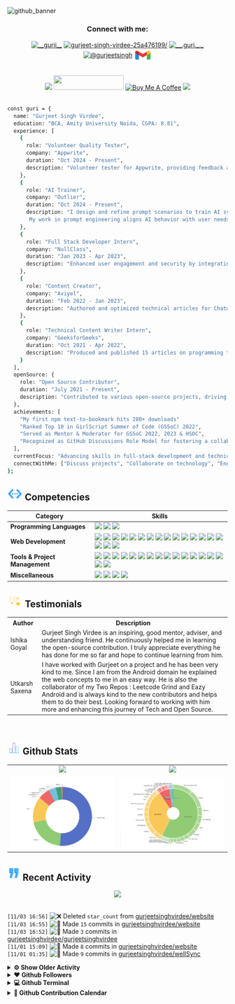 <!------------------------------------------------- HEADER BANNER ---------------------------------------------------->

![github_banner](https://github.com/gurjeetsinghvirdee/gurjeetsinghvirdee/assets/73753957/a3dd3e5b-c28a-4854-be54-fbf27b764be5)

<div align="center">
 <h3>Connect with me:</h3>
<a href="https://twitter.com/__gurii__" target="_blank"><img align="center" src="https://raw.githubusercontent.com/rahuldkjain/github-profile-readme-generator/master/src/images/icons/Social/twitter.svg" alt="__gurii__" height="30" width="40" /></a>
<a href="https://linkedin.com/in/gurjeet-singh-virdee-25a476199/" target="blank"><img align="center" src="https://raw.githubusercontent.com/rahuldkjain/github-profile-readme-generator/master/src/images/icons/Social/linked-in-alt.svg" alt="gurjeet-singh-virdee-25a476199/" height="30" width="40" /></a>
<a href="https://instagram.com/__.guri._._" target="_blank"><img align="center" src="https://raw.githubusercontent.com/rahuldkjain/github-profile-readme-generator/master/src/images/icons/Social/instagram.svg" alt="__.guri._._" height="30" width="40" /></a>
<a href="https://hashnode.com/@gurjeetsingh" target="_blank"><img align="center" src="https://raw.githubusercontent.com/rahuldkjain/github-profile-readme-generator/master/src/images/icons/Social/hashnode.svg" alt="@gurjeetsingh" height="30" width="40" /></a>
<a href="mailto:gurjeetsinghvirdee@gmail.com" target="_blank"><img align="center" src="https://github.com/gurjeetsinghvirdee/gurjeetsinghvirdee/blob/main/assets/gmail.svg" alt="gurjeetsinghvirdee@gmail.com" height="30" width="40" /></a>
</p>
</div>

<br>
 
<div align="center">
    <a href="https://drive.google.com/file/d/1L7m3c12UmzkYPqKBKU4lgbNMrFWWO-Za/view?usp=sharing" alt="My Resume"><img src="https://img.shields.io/badge/%F0%9F%93%84%20My%20Resume-0078D4?style=for-the-badge&logo=resume&logoColor=white" height="33" /></a>
    <img src="https://api.visitorbadge.io/api/visitors?path=https%3A%2F%2Fgithub.com%2Fgurjeetsinghvirdee%2Fgurjeetsinghvirdee&label=VISITORS&labelColor=%23FFD700&countColor=%238A2BE2" width="160" height="33" />
    <a href="https://buymeacoffee.com/gurjeetsingh" target="_blank"><img src="https://img.shields.io/badge/Buy_Me_A_Coffee-FFDD00?style=for-the-badge&logo=buy-me-a-coffee&logoColor=black" alt="Buy Me A Coffee" height="33" width="160"></a>
    <img src="https://wakatime.com/badge/user/ff7098eb-56b3-4619-bbbb-86aad0fce365.svg?style=for-the-badge" height="33" />
</div>

<img src="https://www.animatedimages.org/data/media/562/animated-line-image-0111.gif" width="1000" height="2" />

<!---------------------------------------------------- ABOUT ME ---------------------------------------------------------------->

```bash
const guri = {
  name: "Gurjeet Singh Virdee",
  education: "BCA, Amity University Noida, CGPA: 8.81",
  experience: [
    {
      role: "Volunteer Quality Tester",
      company: "Appwrite",
      duration: "Oct 2024 - Present",
      description: "Volunteer tester for Appwrite, providing feedback and identifying bugs to enhance new feature releases and improve platform quality."
    },
    {
      role: "AI Trainer",
      company: "Outlier",
      duration: "Oct 2024 - Present",
      description: "I design and refine prompt scenarios to train AI systems, ensuring they respond accurately and meaningfully to real-world user interactions.
       My work in prompt engineering aligns AI behavior with user needs for high-quality, user-centric responses."
    },
    {
      role: "Full Stack Developer Intern",
      company: "NullClass",
      duration: "Jan 2023 - Apr 2023",
      description: "Enhanced user engagement and security by integrating a chatbot with OTP authentication. Developed a full-stack application using React and MySQL."
    },
    {
      role: "Content Creator",
      company: "Aviyel",
      duration: "Feb 2022 - Jan 2023",
      description: "Authored and optimized technical articles for Chatwoot, and contributed to Docz documentation to improve user experience."
    },
    {
      role: "Technical Content Writer Intern",
      company: "GeeksforGeeks",
      duration: "Oct 2021 - Apr 2022",
      description: "Produced and published 15 articles on programming topics such as Babel, Ember, and JavaScript. Collaborated with the editorial team to ensure content quality."
    }
  ],
  openSource: {
    role: "Open Source Contributor",
    duration: "July 2021 - Present",
    description: "Contributed to various open-source projects, driving innovation and supporting the community. Mentored new contributors and facilitated collaborative development."
  },
  achievements: [
    "My first npm text-to-bookmark hits 280+ downloads"
    "Ranked Top 10 in GirlScript Summer of Code (GSSoC) 2022",
    "Served as Mentor & Moderator for GSSoC 2022, 2023 & HSOC",
    "Recognized as GitHub Discussions Role Model for fostering a collaborative community"
  ],
  currentFocus: "Advancing skills in full-stack development and technical writing, with a commitment to continuous learning and innovation.",
  connectWithMe: ["Discuss projects", "Collaborate on technology", "Engage in open-source initiatives"]
};
```

<!---------------------------------Frameworks, Languages & Other Tools ------------------------------------->        
        
## <img src="https://github.com/gurjeetsinghvirdee/gurjeetsinghvirdee/blob/main/assets/skills.gif" width="35" height="30" /> Competencies

| Category        | Skills        |
|-----------------|---------------|
| **Programming Languages**       | <img src="https://img.shields.io/badge/JavaScript-323330?style=for-the-badge&logo=javascript&logoColor=F7DF1E"/> <img src="https://img.shields.io/badge/TypeScript-007ACC?style=for-the-badge&logo=typescript&logoColor=white"/> <img src="https://img.shields.io/badge/Solidity-363636?logo=solidity&logoColor=fff&style=for-the-badge" /> |
| **Web Development** | <img src="https://img.shields.io/badge/HTML5-E34F26?style=for-the-badge&logo=html5&logoColor=white" /> <img src="https://img.shields.io/badge/next.js-000000?style=for-the-badge&logo=nextdotjs&logoColor=white"/> <img src="https://img.shields.io/badge/React-20232A?style=for-the-badge&logo=react&logoColor=61DAFB"/> <img src="https://img.shields.io/badge/Express.js-000000?style=for-the-badge&logo=express&logoColor=white"/> <img src="https://img.shields.io/badge/Node.js-339933?style=for-the-badge&logo=nodedotjs&logoColor=white"/> <img src="https://img.shields.io/badge/CSS3-1572B6?style=for-the-badge&logo=css3&logoColor=white" /> <img src="https://img.shields.io/badge/Tailwind_CSS-38B2AC?style=for-the-badge&logo=tailwind-css&logoColor=white"/> <img src="https://img.shields.io/badge/Sass-CC6699?style=for-the-badge&logo=sass&logoColor=white" /> <img src="https://img.shields.io/badge/Bootstrap-563D7C?style=for-the-badge&logo=bootstrap&logoColor=white" /> <img src="https://img.shields.io/badge/MUI-007FFF?logo=mui&logoColor=fff&style=for-the-badge" />  <img src="https://img.shields.io/badge/MongoDB-4EA94B?style=for-the-badge&logo=mongodb&logoColor=white"/> <img src="https://img.shields.io/badge/Redux%20Saga-999999?style=for-the-badge&logo=reduxsaga&logoColor=white" /> <img src="https://img.shields.io/badge/mongoose-880000?style=for-the-badge&logo=mongoose&logoColor=white" /> <img src="https://img.shields.io/badge/shadcn/ui-000000?style=for-the-badge&logo=shadcnui&logoColor=white" /> <img src="https://img.shields.io/badge/MySQL-005C84?style=for-the-badge&logo=mysql&logoColor=white"/> <img src="https://img.shields.io/badge/Redux-764ABC?style=for-the-badge&logo=redux&logoColor=white" /> <img src="https://img.shields.io/badge/Cloudinary-3448C5?logo=cloudinary&logoColor=fff&style=for-the-badge" /> <img src="https://img.shields.io/badge/JSON-000?logo=json&logoColor=fff&style=for-the-badge" /> |
| **Tools & Project Management** | <img src="https://img.shields.io/badge/GitHub-000000?style=for-the-badge&logo=github&logoColor=white"/></a> <img src="https://img.shields.io/badge/GIT-E44C30?style=for-the-badge&logo=git&logoColor=white"/> <img src="https://img.shields.io/badge/VSCode-0078D4?style=for-the-badge&logo=visual%20studio%20code&logoColor=white" /> <img src="https://img.shields.io/badge/replit-F26207?style=for-the-badge&logo=replit&logoColor=white" /> <img src="https://img.shields.io/badge/Codesandbox-000000?style=for-the-badge&logo=CodeSandbox&logoColor=white" /> <img src="https://img.shields.io/badge/JetBrains-000?logo=jetbrains&logoColor=fff&style=for-the-badge" /> <img src="https://img.shields.io/badge/Vercel-000000?style=for-the-badge&logo=vercel&logoColor=white"/> <img src="https://img.shields.io/badge/Netlify-00C7B7?style=for-the-badge&logo=netlify&logoColor=white"/> <img src="https://img.shields.io/badge/Heroku-430098?style=for-the-badge&logo=heroku&logoColor=white"/> <img src="https://img.shields.io/badge/Render-46E3B7?style=for-the-badge&logo=render&logoColor=white"/> <img src="https://img.shields.io/badge/Railway-131415?style=for-the-badge&logo=railway&logoColor=white"/> <img src="https://img.shields.io/badge/firebase-FFCA28?style=for-the-badge&logo=firebase&logoColor=white" /> <img src="https://img.shields.io/badge/appwrite-FD366E?style=for-the-badge&logo=appwrite&logoColor=white" /> <img src="https://img.shields.io/badge/rapid-0055DA?style=for-the-badge&logo=rapid&logoColor=white" /> <img src="https://img.shields.io/badge/Postman-FF6C37?style=for-the-badge&logo=Postman&logoColor=white" /> <img src="https://img.shields.io/badge/Twilio-F22F46?style=for-the-badge&logo=Twilio&logoColor=white" /> <img src="https://img.shields.io/badge/Unsplash-000000?style=for-the-badge&logo=Unsplash&logoColor=white" /> |
| **Miscellaneous** | <img src="https://img.shields.io/badge/Adobe%20XD-470137?style=for-the-badge&logo=Adobe%20XD&logoColor=#FF61F6"/> <img src="https://img.shields.io/badge/Figma-F24E1E?style=for-the-badge&logo=figma&logoColor=white"/> <img src="https://img.shields.io/badge/Blender-E87D0D?logo=blender&logoColor=fff&style=for-the-badge" /> <img src="https://img.shields.io/badge/canva-00C4CC?style=for-the-badge&logo=canva&logoColor=white" /> |

<!------------------------------------------TESTIMONIALS----------------------------------------------->
        
## <img src="https://github.com/gurjeetsinghvirdee/gurjeetsinghvirdee/blob/main/assets/star%202.gif" width="35" height="30" /> Testimonials 

<table>
  <tr>
    <th>Author</th>
    <th>Description</th>
  </tr>
  <tr>
    <td>Ishika Goyal</td>
    <td>Gurjeet Singh Virdee is an inspiring, good mentor,  adviser, and understanding friend. He continuously helped me in learning the open-source contribution. I truly appreciate everything he has done for me so far and hope to continue learning from him.</td>
  </tr>
  <tr>
    <td>Utkarsh Saxena</td>
    <td>I have worked with Gurjeet on a project and he has been very kind to me. Since I am from the Android domain he explained the web concepts to me in an easy way. He is also the collaborator of my Two Repos : Leetcode Grind and Eazy Android and is always kind to the new contributors and helps them to do their best. Looking forward to working with him more and enhancing this journey of Tech and Open Source.</td>
  </tr>
</table>

<img src="https://www.animatedimages.org/data/media/562/animated-line-image-0111.gif" width="1000" height="2" />

<!------------------------------------------------------------ GITHUB STATS ------------------------------------------------------------------------>
        
## <img src="https://github.com/gurjeetsinghvirdee/gurjeetsinghvirdee/blob/main/assets/stats.gif" width="30" height="30" /> Github Stats 

<table>    
<tr>
  <td align="center">
    <img width="500" src="https://streak-stats.demolab.com/?user=gurjeetsinghvirdee&hide_border=true&border_radius=5&date_format=j%20M%5B%20Y%5D" />
  </td>
  <td align="center">
    <img src="https://stats.quira.sh/gurjeetsinghvirdee/github?theme=dark" />
  </td>
</tr>

<tr>
  <td align="center">
   <a href="https://gitroll.io/profile/uHd7PWxfGZfhtTRRQgByd4RHQclu2">
    <img width="500" src="https://github.com/gurjeetsinghvirdee/gurjeetsinghvirdee/blob/main/assets/languages.png" alt="lang-stack" />
   </a>
  </td>
  <td align="center">
   <a href="https://gitroll.io/profile/uHd7PWxfGZfhtTRRQgByd4RHQclu2">
    <img width="500" src="https://github.com/gurjeetsinghvirdee/gurjeetsinghvirdee/blob/main/assets/tech.png" alt="tech-stack" />
   </a>
  </td>
</tr>
</table>

## <img src="https://github.com/gurjeetsinghvirdee/gurjeetsinghvirdee/blob/main/assets/recent.gif" width="30" height="35" /> Recent Activity

<div align="center">
  <img src="https://github-readme-activity-graph.vercel.app/graph?username=gurjeetsinghvirdee&theme=synthwave-84&true&hide_border=true" />
</div>

<br>
        
<!--START_SECTION:activity-->  
`[11/03 16:56]` <img alt="❌" src="https://github.com/cheesits456/github-activity-readme/raw/master/icons/delete.png" align="top" height="18"> Deleted `star_count` from [gurjeetsinghvirdee/website](https://github.com/gurjeetsinghvirdee/website)  
`[11/03 16:55]` <img alt="📝" src="https://github.com/cheesits456/github-activity-readme/raw/master/icons/commit.png" align="top" height="18"> Made `15` commits in [gurjeetsinghvirdee/website](https://github.com/gurjeetsinghvirdee/website)  
`[11/03 16:52]` <img alt="📝" src="https://github.com/cheesits456/github-activity-readme/raw/master/icons/commit.png" align="top" height="18"> Made `3` commits in [gurjeetsinghvirdee/gurjeetsinghvirdee](https://github.com/gurjeetsinghvirdee/gurjeetsinghvirdee)  
`[11/01 15:09]` <img alt="📝" src="https://github.com/cheesits456/github-activity-readme/raw/master/icons/commit.png" align="top" height="18"> Made `8` commits in [gurjeetsinghvirdee/website](https://github.com/gurjeetsinghvirdee/website)  
`[11/01 01:35]` <img alt="📝" src="https://github.com/cheesits456/github-activity-readme/raw/master/icons/commit.png" align="top" height="18"> Made `9` commits in [gurjeetsinghvirdee/wellSync](https://github.com/gurjeetsinghvirdee/wellSync)  

<details><summary><b> ⚙️ Show Older Activity</b></summary>

`[10/31 13:47]` <img alt="📝" src="https://github.com/cheesits456/github-activity-readme/raw/master/icons/commit.png" align="top" height="18"> Made `2` commits in [gurjeetsinghvirdee/fitness-tracker](https://github.com/gurjeetsinghvirdee/fitness-tracker)  
`[10/31 10:08]` <img alt="📂" src="https://github.com/cheesits456/github-activity-readme/raw/master/icons/create-branch.png" align="top" height="18"> Created branch [`master`](https://github.com/gurjeetsinghvirdee/fitness-tracker/tree/master) in [gurjeetsinghvirdee/fitness-tracker](https://github.com/gurjeetsinghvirdee/fitness-tracker)  
`[10/31 10:07]` <img alt="➕" src="https://github.com/cheesits456/github-activity-readme/raw/master/icons/create-repo.png" align="top" height="18"> Created repository [gurjeetsinghvirdee/fitness-tracker](https://github.com/gurjeetsinghvirdee/fitness-tracker)  
`[10/30 13:27]` <img alt="📝" src="https://github.com/cheesits456/github-activity-readme/raw/master/icons/commit.png" align="top" height="18"> Made `6` commits in [gurjeetsinghvirdee/AnonAdvisor](https://github.com/gurjeetsinghvirdee/AnonAdvisor)  
`[10/28 21:10]` <img alt="📝" src="https://github.com/cheesits456/github-activity-readme/raw/master/icons/commit.png" align="top" height="18"> Made `1` commit in [gurjeetsinghvirdee/website](https://github.com/gurjeetsinghvirdee/website)  
`[10/28 20:39]` <img alt="📝" src="https://github.com/cheesits456/github-activity-readme/raw/master/icons/commit.png" align="top" height="18"> Made `1` commit in [gurjeetsinghvirdee/AnonAdvisor](https://github.com/gurjeetsinghvirdee/AnonAdvisor)  
`[10/28 15:38]` <img alt="🗣" src="https://github.com/cheesits456/github-activity-readme/raw/master/icons/comment.png" align="top" height="18"> Commented on [`#1460`](https://github.com//appwrite/website/issues/1460 'Update GitHub Stars Count') in [appwrite/website](https://github.com/appwrite/website)  
`[10/28 15:37]` <img alt="📝" src="https://github.com/cheesits456/github-activity-readme/raw/master/icons/commit.png" align="top" height="18"> Made `4` commits in [gurjeetsinghvirdee/website](https://github.com/gurjeetsinghvirdee/website)  
`[10/28 02:28]` <img alt="📝" src="https://github.com/cheesits456/github-activity-readme/raw/master/icons/commit.png" align="top" height="18"> Made `6` commits in [gurjeetsinghvirdee/AnonAdvisor](https://github.com/gurjeetsinghvirdee/AnonAdvisor)  
`[10/27 17:40]` <img alt="📂" src="https://github.com/cheesits456/github-activity-readme/raw/master/icons/create-branch.png" align="top" height="18"> Created branch [`master`](https://github.com/gurjeetsinghvirdee/AnonAdvisor/tree/master) in [gurjeetsinghvirdee/AnonAdvisor](https://github.com/gurjeetsinghvirdee/AnonAdvisor)  
`[10/27 16:42]` <img alt="➕" src="https://github.com/cheesits456/github-activity-readme/raw/master/icons/create-repo.png" align="top" height="18"> Created repository [gurjeetsinghvirdee/AnonAdvisor](https://github.com/gurjeetsinghvirdee/AnonAdvisor)  
`[10/26 23:26]` <img alt="❌" src="https://github.com/cheesits456/github-activity-readme/raw/master/icons/delete.png" align="top" height="18"> Deleted `update_github_star_count` from [gurjeetsinghvirdee/website](https://github.com/gurjeetsinghvirdee/website)  
`[10/26 23:25]` <img alt="🗣" src="https://github.com/cheesits456/github-activity-readme/raw/master/icons/comment.png" align="top" height="18"> Commented on [`#1460`](https://github.com//appwrite/website/issues/1460 'Update GitHub Stars Count') in [appwrite/website](https://github.com/appwrite/website)  
`[10/26 23:19]` <img alt="❌" src="https://github.com/cheesits456/github-activity-readme/raw/master/icons/pr-close.png" align="top" height="18"> Reopened PR [`#1460`](https://github.com//appwrite/website/pull/1460 'Update GitHub Stars Count') in [appwrite/website](https://github.com/appwrite/website)  
`[10/26 23:19]` <img alt="📂" src="https://github.com/cheesits456/github-activity-readme/raw/master/icons/create-branch.png" align="top" height="18"> Created branch [`star_count`](https://github.com/gurjeetsinghvirdee/website/tree/star_count) in [gurjeetsinghvirdee/website](https://github.com/gurjeetsinghvirdee/website)  
`[10/26 23:18]` <img alt="❌" src="https://github.com/cheesits456/github-activity-readme/raw/master/icons/delete.png" align="top" height="18"> Deleted `star_count` from [gurjeetsinghvirdee/website](https://github.com/gurjeetsinghvirdee/website)  
`[10/26 23:18]` <img alt="📂" src="https://github.com/cheesits456/github-activity-readme/raw/master/icons/create-branch.png" align="top" height="18"> Created branch [`star_count`](https://github.com/gurjeetsinghvirdee/website/tree/star_count) in [gurjeetsinghvirdee/website](https://github.com/gurjeetsinghvirdee/website)  
`[10/26 23:18]` <img alt="❌" src="https://github.com/cheesits456/github-activity-readme/raw/master/icons/pr-close.png" align="top" height="18"> Closed PR [`#1460`](https://github.com//appwrite/website/pull/1460 'Update GitHub Stars Count') in [appwrite/website](https://github.com/appwrite/website)  
`[10/26 23:18]` <img alt="❌" src="https://github.com/cheesits456/github-activity-readme/raw/master/icons/delete.png" align="top" height="18"> Deleted `star_count` from [gurjeetsinghvirdee/website](https://github.com/gurjeetsinghvirdee/website)  
`[10/26 23:18]` <img alt="📂" src="https://github.com/cheesits456/github-activity-readme/raw/master/icons/create-branch.png" align="top" height="18"> Created branch [`update_github_star_count`](https://github.com/gurjeetsinghvirdee/website/tree/update_github_star_count) in [gurjeetsinghvirdee/website](https://github.com/gurjeetsinghvirdee/website)  
`[10/26 23:13]` <img alt="✅" src="https://github.com/cheesits456/github-activity-readme/raw/master/icons/pr-open.png" align="top" height="18"> Opened PR [`#1460`](https://github.com//appwrite/website/pull/1460 'Update GitHub Stars Count') in [appwrite/website](https://github.com/appwrite/website)  
`[10/26 23:12]` <img alt="📝" src="https://github.com/cheesits456/github-activity-readme/raw/master/icons/commit.png" align="top" height="18"> Made `1` commit in [gurjeetsinghvirdee/website](https://github.com/gurjeetsinghvirdee/website)  
`[10/26 23:11]` <img alt="📂" src="https://github.com/cheesits456/github-activity-readme/raw/master/icons/create-branch.png" align="top" height="18"> Created branch [`star_count`](https://github.com/gurjeetsinghvirdee/website/tree/star_count) in [gurjeetsinghvirdee/website](https://github.com/gurjeetsinghvirdee/website)  
`[10/26 23:11]` <img alt="🍴" src="https://github.com/cheesits456/github-activity-readme/raw/master/icons/fork.png" align="top" height="18"> Forked [appwrite/website](https://github.com/appwrite/website) to [gurjeetsinghvirdee/website](https://github.com/gurjeetsinghvirdee/website)  
`[10/26 23:09]` <img alt="❌" src="https://github.com/cheesits456/github-activity-readme/raw/master/icons/pr-close.png" align="top" height="18"> Closed PR [`#1459`](https://github.com//appwrite/website/pull/1459 'Update GitHub Stars Count') in [appwrite/website](https://github.com/appwrite/website)  
`[10/26 23:01]` <img alt="⭐" src="https://github.com/cheesits456/github-activity-readme/raw/master/icons/star.png" align="top" height="18"> Starred [appwrite/appwrite](https://github.com/appwrite/appwrite)  
`[10/26 22:48]` <img alt="✅" src="https://github.com/cheesits456/github-activity-readme/raw/master/icons/pr-open.png" align="top" height="18"> Opened PR [`#1459`](https://github.com//appwrite/website/pull/1459 'Update GitHub Stars Count') in [appwrite/website](https://github.com/appwrite/website)  
`[10/26 22:46]` <img alt="📝" src="https://github.com/cheesits456/github-activity-readme/raw/master/icons/commit.png" align="top" height="18"> Made `3490` commits in [gurjeetsinghvirdee/website](https://github.com/gurjeetsinghvirdee/website)  
`[10/26 22:34]` <img alt="🗣" src="https://github.com/cheesits456/github-activity-readme/raw/master/icons/comment.png" align="top" height="18"> Commented on [`#1439`](https://github.com//appwrite/website/issues/1439 '🚀 Enhancement: Update GitHub Star Count') in [appwrite/website](https://github.com/appwrite/website)  
`[10/25 16:55]` <img alt="📝" src="https://github.com/cheesits456/github-activity-readme/raw/master/icons/commit.png" align="top" height="18"> Made `2` commits in [gurjeetsinghvirdee/healthcare-appointment-app](https://github.com/gurjeetsinghvirdee/healthcare-appointment-app)  
`[10/22 01:44]` <img alt="📝" src="https://github.com/cheesits456/github-activity-readme/raw/master/icons/commit.png" align="top" height="18"> Made `2` commits in [gurjeetsinghvirdee/gurjeetsinghvirdee](https://github.com/gurjeetsinghvirdee/gurjeetsinghvirdee)  
`[10/22 00:39]` <img alt="📝" src="https://github.com/cheesits456/github-activity-readme/raw/master/icons/commit.png" align="top" height="18"> Made `1` commit in [gurjeetsinghvirdee/appwrite-error-tracker](https://github.com/gurjeetsinghvirdee/appwrite-error-tracker)  
`[10/22 00:34]` <img alt="🏷" src="https://github.com/cheesits456/github-activity-readme/raw/master/icons/release.png" align="top" height="18"> Released [`v1.0.0`](https://github.com/gurjeetsinghvirdee/appwrite-error-tracker/releases/tag/v1.0.0) in [gurjeetsinghvirdee/appwrite-error-tracker](https://github.com/gurjeetsinghvirdee/appwrite-error-tracker)  
`[10/22 00:27]` <img alt="📝" src="https://github.com/cheesits456/github-activity-readme/raw/master/icons/commit.png" align="top" height="18"> Made `3` commits in [gurjeetsinghvirdee/appwrite-error-tracker](https://github.com/gurjeetsinghvirdee/appwrite-error-tracker)  
`[10/22 00:15]` <img alt="📂" src="https://github.com/cheesits456/github-activity-readme/raw/master/icons/create-branch.png" align="top" height="18"> Created branch [`master`](https://github.com/gurjeetsinghvirdee/appwrite-error-tracker/tree/master) in [gurjeetsinghvirdee/appwrite-error-tracker](https://github.com/gurjeetsinghvirdee/appwrite-error-tracker)  
`[10/21 23:56]` <img alt="➕" src="https://github.com/cheesits456/github-activity-readme/raw/master/icons/create-repo.png" align="top" height="18"> Created repository [gurjeetsinghvirdee/appwrite-error-tracker](https://github.com/gurjeetsinghvirdee/appwrite-error-tracker)  
`[10/20 20:52]` <img alt="🗣" src="https://github.com/cheesits456/github-activity-readme/raw/master/icons/comment.png" align="top" height="18"> Commented on [`#1387`](https://github.com//appwrite/console/issues/1387 '🐛 Bug Report: Images for Different Regions Not Displaying During Project Creation') in [appwrite/console](https://github.com/appwrite/console)  
`[10/18 12:31]` <img alt="⭐" src="https://github.com/cheesits456/github-activity-readme/raw/master/icons/star.png" align="top" height="18"> Starred [marmelab/react-admin](https://github.com/marmelab/react-admin)  
`[10/16 18:31]` <img alt="📝" src="https://github.com/cheesits456/github-activity-readme/raw/master/icons/commit.png" align="top" height="18"> Made `1` commit in [gurjeetsinghvirdee/gurjeetsinghvirdee](https://github.com/gurjeetsinghvirdee/gurjeetsinghvirdee)  
`[10/15 18:27]` <img alt="⭐" src="https://github.com/cheesits456/github-activity-readme/raw/master/icons/star.png" align="top" height="18"> Starred [lukasz-madon/awesome-remote-job](https://github.com/lukasz-madon/awesome-remote-job)  
`[10/10 07:13]` <img alt="🗣" src="https://github.com/cheesits456/github-activity-readme/raw/master/icons/comment.png" align="top" height="18"> Commented on [`#1387`](https://github.com//appwrite/console/issues/1387 '🐛 Bug Report: Images for Different Regions Not Displaying During Project Creation') in [appwrite/console](https://github.com/appwrite/console)  
`[10/08 20:08]` <img alt="📝" src="https://github.com/cheesits456/github-activity-readme/raw/master/icons/commit.png" align="top" height="18"> Made `2` commits in [gurjeetsinghvirdee/gurjeetsinghvirdee](https://github.com/gurjeetsinghvirdee/gurjeetsinghvirdee)  
`[10/03 21:30]` <img alt="❗️" src="https://github.com/cheesits456/github-activity-readme/raw/master/icons/issue.png" align="top" height="18"> Opened issue [`#1392`](https://github.com//appwrite/console/issues/1392 '🐛 Bug Report:  Inconsistency in User Verification Status between Email and Phone Number') in [appwrite/console](https://github.com/appwrite/console)  
`[10/02 20:20]` <img alt="📝" src="https://github.com/cheesits456/github-activity-readme/raw/master/icons/commit.png" align="top" height="18"> Made `4` commits in [gurjeetsinghvirdee/collaborative-task-management-tool](https://github.com/gurjeetsinghvirdee/collaborative-task-management-tool)  
`[10/02 11:48]` <img alt="📝" src="https://github.com/cheesits456/github-activity-readme/raw/master/icons/commit.png" align="top" height="18"> Made `1` commit in [gurjeetsinghvirdee/project-management-tool](https://github.com/gurjeetsinghvirdee/project-management-tool)  
`[10/02 10:19]` <img alt="❗️" src="https://github.com/cheesits456/github-activity-readme/raw/master/icons/issue.png" align="top" height="18"> Opened issue [`#1387`](https://github.com//appwrite/console/issues/1387 '🐛 Bug Report: Images for Different Regions Not Displaying During Project Creation') in [appwrite/console](https://github.com/appwrite/console)  
`[10/01 20:54]` <img alt="📝" src="https://github.com/cheesits456/github-activity-readme/raw/master/icons/commit.png" align="top" height="18"> Made `5` commits in [gurjeetsinghvirdee/project-management-tool](https://github.com/gurjeetsinghvirdee/project-management-tool)  
`[10/01 18:37]` <img alt="📂" src="https://github.com/cheesits456/github-activity-readme/raw/master/icons/create-branch.png" align="top" height="18"> Created branch [`master`](https://github.com/gurjeetsinghvirdee/project-management-tool/tree/master) in [gurjeetsinghvirdee/project-management-tool](https://github.com/gurjeetsinghvirdee/project-management-tool)  
`[10/01 18:35]` <img alt="➕" src="https://github.com/cheesits456/github-activity-readme/raw/master/icons/create-repo.png" align="top" height="18"> Created repository [gurjeetsinghvirdee/project-management-tool](https://github.com/gurjeetsinghvirdee/project-management-tool)  
`[10/01 17:44]` <img alt="📂" src="https://github.com/cheesits456/github-activity-readme/raw/master/icons/create-branch.png" align="top" height="18"> Created branch [`master`](https://github.com/gurjeetsinghvirdee/client/tree/master) in [gurjeetsinghvirdee/client](https://github.com/gurjeetsinghvirdee/client)  
`[10/01 17:44]` <img alt="➕" src="https://github.com/cheesits456/github-activity-readme/raw/master/icons/create-repo.png" align="top" height="18"> Created repository [gurjeetsinghvirdee/client](https://github.com/gurjeetsinghvirdee/client)  
`[10/01 17:19]` <img alt="📝" src="https://github.com/cheesits456/github-activity-readme/raw/master/icons/commit.png" align="top" height="18"> Made `1` commit in [gurjeetsinghvirdee/project-management-tool](https://github.com/gurjeetsinghvirdee/project-management-tool)  
`[10/01 17:09]` <img alt="➕" src="https://github.com/cheesits456/github-activity-readme/raw/master/icons/create-repo.png" align="top" height="18"> Created repository [gurjeetsinghvirdee/project-management-tool](https://github.com/gurjeetsinghvirdee/project-management-tool)  
`[10/01 17:09]` <img alt="📂" src="https://github.com/cheesits456/github-activity-readme/raw/master/icons/create-branch.png" align="top" height="18"> Created branch [`master`](https://github.com/gurjeetsinghvirdee/project-management-tool/tree/master) in [gurjeetsinghvirdee/project-management-tool](https://github.com/gurjeetsinghvirdee/project-management-tool)  
`[09/23 08:59]` <img alt="📝" src="https://github.com/cheesits456/github-activity-readme/raw/master/icons/commit.png" align="top" height="18"> Made `3` commits in [gurjeetsinghvirdee/gurjeetsinghvirdee](https://github.com/gurjeetsinghvirdee/gurjeetsinghvirdee)  
`[09/22 19:51]` <img alt="📝" src="https://github.com/cheesits456/github-activity-readme/raw/master/icons/commit.png" align="top" height="18"> Made `45` commits in [gurjeetsinghvirdee/pink](https://github.com/gurjeetsinghvirdee/pink)  
`[09/16 20:51]` <img alt="📝" src="https://github.com/cheesits456/github-activity-readme/raw/master/icons/commit.png" align="top" height="18"> Made `2` commits in [gurjeetsinghvirdee/gurjeetsinghvirdee](https://github.com/gurjeetsinghvirdee/gurjeetsinghvirdee)  
`[09/03 23:13]` <img alt="📝" src="https://github.com/cheesits456/github-activity-readme/raw/master/icons/commit.png" align="top" height="18"> Made `2` commits in [gurjeetsinghvirdee/event-hub](https://github.com/gurjeetsinghvirdee/event-hub)  
`[09/01 19:50]` <img alt="⭐" src="https://github.com/cheesits456/github-activity-readme/raw/master/icons/star.png" align="top" height="18"> Starred [signalapp/Signal-Desktop](https://github.com/signalapp/Signal-Desktop)  
`[08/11 17:29]` <img alt="📝" src="https://github.com/cheesits456/github-activity-readme/raw/master/icons/commit.png" align="top" height="18"> Made `1` commit in [gurjeetsinghvirdee/gurjeetsinghvirdee](https://github.com/gurjeetsinghvirdee/gurjeetsinghvirdee)  
`[08/11 17:01]` <img alt="🍴" src="https://github.com/cheesits456/github-activity-readme/raw/master/icons/fork.png" align="top" height="18"> Forked [novuhq/novu](https://github.com/novuhq/novu) to [gurjeetsinghvirdee/novu](https://github.com/gurjeetsinghvirdee/novu)  
`[08/11 17:01]` <img alt="⭐" src="https://github.com/cheesits456/github-activity-readme/raw/master/icons/star.png" align="top" height="18"> Starred [novuhq/novu](https://github.com/novuhq/novu)  

</details>
<!--END_SECTION:activity-->
       
<!---------------------------------------------- Some More Stats ------------------------------------------------->       
       
<details>
  <summary> <b> ❤️ Github Followers </b> </summary>
    <img src="https://github.com/gurjeetsinghvirdee/gurjeetsinghvirdee/blob/main/metrics.plugin.people.followers.svg" />
</details>   

<details>
  <summary> <b> 💻 Github Terminal </b> </summary>
    <img src="https://github.com/gurjeetsinghvirdee/gurjeetsinghvirdee/blob/main/metrics.plugin.terminal.svg" />
</details>

<details>
  <summary> <b> 📆 Github Contribution Calendar </b></summary>
    <img src="https://github.com/gurjeetsinghvirdee/gurjeetsinghvirdee/blob/main/metrics.plugin.yearlycalendar.svg" />
</details>

<img src="https://www.animatedimages.org/data/media/562/animated-line-image-0111.gif" width="1000" height="2" />

